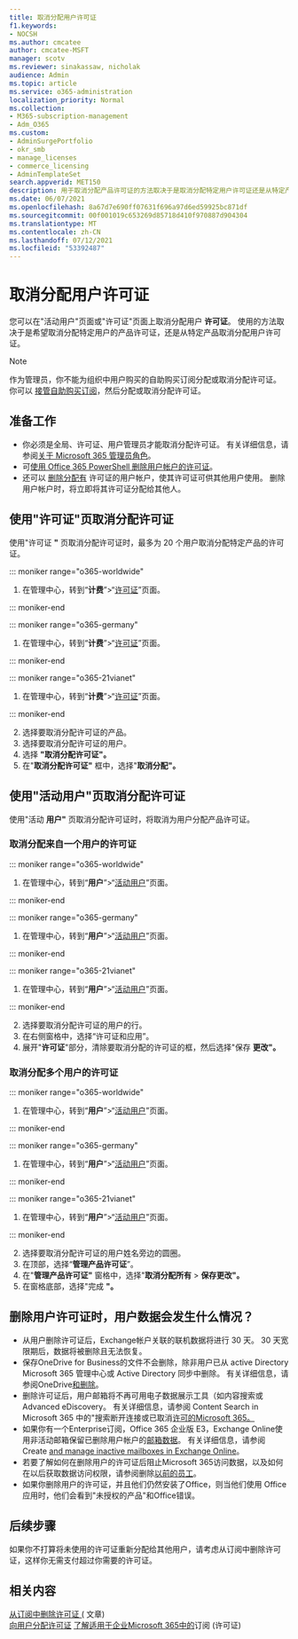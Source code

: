 ```yaml
---
title: 取消分配用户许可证
f1.keywords:
- NOCSH
ms.author: cmcatee
author: cmcatee-MSFT
manager: scotv
ms.reviewer: sinakassaw, nicholak
audience: Admin
ms.topic: article
ms.service: o365-administration
localization_priority: Normal
ms.collection:
- M365-subscription-management
- Adm_O365
ms.custom:
- AdminSurgePortfolio
- okr_smb
- manage_licenses
- commerce_licensing
- AdminTemplateSet
search.appverid: MET150
description: 用于取消分配产品许可证的方法取决于是取消分配特定用户许可证还是从特定产品分配许可证。
ms.date: 06/07/2021
ms.openlocfilehash: 8a67d7e690ff07631f696a97d6ed59925bc871df
ms.sourcegitcommit: 00f001019c653269d85718d410f970887d904304
ms.translationtype: MT
ms.contentlocale: zh-CN
ms.lasthandoff: 07/12/2021
ms.locfileid: "53392487"
---
```

# <a name="unassign-licenses-from-users"></a>取消分配用户许可证

您可以在"活动用户"页面或"许可证"页面上取消分配用户 **许可证**。 使用的方法取决于是希望取消分配特定用户的产品许可证，还是从特定产品取消分配用户许可证。

> [!NOTE]
> 作为管理员，你不能为组织中用户购买的自助购买订阅分配或取消分配许可证。 你可以 [接管自助购买订阅](../../commerce/subscriptions/manage-self-service-purchases-admins.md#take-over-a-self-service-purchase-subscription)，然后分配或取消分配许可证。

## <a name="before-you-begin"></a>准备工作

- 你必须是全局、许可证、用户管理员才能取消分配许可证。 有关详细信息，请参阅[关于 Microsoft 365 管理员角色](../add-users/about-admin-roles.md)。
- 可[使用 Office 365 PowerShell 删除用户帐户的许可证](../../enterprise/remove-licenses-from-user-accounts-with-microsoft-365-powershell.md)。
- 还可以 [删除分配有](../add-users/delete-a-user.md) 许可证的用户帐户，使其许可证可供其他用户使用。 删除用户帐户时，将立即将其许可证分配给其他人。

## <a name="use-the-licenses-page-to-unassign-licenses"></a>使用"许可证"页取消分配许可证

使用"许可证 **"** 页取消分配许可证时，最多为 20 个用户取消分配特定产品的许可证。

::: moniker range="o365-worldwide"

1. 在管理中心，转到“**计费**”\>“<a href="https://go.microsoft.com/fwlink/p/?linkid=842264" target="_blank">许可证</a>”页面。

::: moniker-end

::: moniker range="o365-germany"

 1. 在管理中心，转到“**计费**”\>“<a href="https://go.microsoft.com/fwlink/p/?linkid=848038" target="_blank">许可证</a>”页面。

::: moniker-end

::: moniker range="o365-21vianet"

 1. 在管理中心，转到“**计费**”\>“<a href="https://go.microsoft.com/fwlink/p/?linkid=850625" target="_blank">许可证</a>”页面。

::: moniker-end

2. 选择要取消分配许可证的产品。
3. 选择要取消分配许可证的用户。
4. 选择 **"取消分配许可证"。**
5. 在"**取消分配许可证"** 框中，选择"**取消分配"。**

## <a name="use-the-active-users-page-to-unassign-licenses"></a>使用"活动用户"页取消分配许可证

使用"活动 **用户"** 页取消分配许可证时，将取消为用户分配产品许可证。

### <a name="unassign-licenses-from-one-user"></a>取消分配来自一个用户的许可证

::: moniker range="o365-worldwide"

1. 在管理中心，转到“**用户**”\>“<a href="https://go.microsoft.com/fwlink/p/?linkid=834822" target="_blank">活动用户</a>”页面。

::: moniker-end

::: moniker range="o365-germany"

 1. 在管理中心，转到“**用户**”\>“<a href="https://go.microsoft.com/fwlink/p/?linkid=847686" target="_blank">活动用户</a>”页面。

::: moniker-end

::: moniker range="o365-21vianet"

 1. 在管理中心，转到“**用户**”\>“<a href="https://go.microsoft.com/fwlink/p/?linkid=850628" target="_blank">活动用户</a>”页面。

::: moniker-end

2. 选择要取消分配许可证的用户的行。
3. 在右侧窗格中，选择“许可证和应用”。
4. 展开"**许可证**"部分，清除要取消分配的许可证的框，然后选择"保存 **更改"。**

### <a name="unassign-licenses-from-multiple-users"></a>取消分配多个用户的许可证

::: moniker range="o365-worldwide"

1. 在管理中心，转到“**用户**”\>“<a href="https://go.microsoft.com/fwlink/p/?linkid=834822" target="_blank">活动用户</a>”页面。

::: moniker-end

::: moniker range="o365-germany"

 1. 在管理中心，转到“**用户**”\>“<a href="https://go.microsoft.com/fwlink/p/?linkid=847686" target="_blank">活动用户</a>”页面。

::: moniker-end

::: moniker range="o365-21vianet"

 1. 在管理中心，转到“**用户**”\>“<a href="https://go.microsoft.com/fwlink/p/?linkid=850628" target="_blank">活动用户</a>”页面。

::: moniker-end

2. 选择要取消分配许可证的用户姓名旁边的圆圈。
3. 在顶部，选择“**管理产品许可证**”。
4. 在"**管理产品许可证"** 窗格中，选择"**取消分配所有**  >  **保存更改"。**
5. 在窗格底部，选择"完成 **"。**  

## <a name="what-happens-to-a-users-data-when-you-remove-their-license"></a>删除用户许可证时，用户数据会发生什么情况？

- 从用户删除许可证后，Exchange帐户关联的联机数据将进行 30 天。 30 天宽限期后，数据将被删除且无法恢复。
- 保存OneDrive for Business的文件不会删除，除非用户已从 active Directory Microsoft 365 管理中心或 Active Directory 同步中删除。 有关详细信息，请参阅OneDrive[和删除](/onedrive/retention-and-deletion)。
- 删除许可证后，用户邮箱将不再可用电子数据展示工具（如内容搜索或Advanced eDiscovery。 有关详细信息，请参阅 Content Search in Microsoft 365 中的"搜索断开连接或已取消[许可的Microsoft 365。](../../compliance/content-search.md)
- 如果你有一个Enterprise订阅，Office 365 企业版 E3，Exchange Online使用非活动邮箱保留已删除用户帐户的[邮箱数据](../../compliance/inactive-mailboxes-in-office-365.md)。 有关详细信息，请参阅 Create [and manage inactive mailboxes in Exchange Online](../../compliance/create-and-manage-inactive-mailboxes.md)。
- 若要了解如何在删除用户的许可证后阻止Microsoft 365访问数据，以及如何在以后获取数据访问权限，请参阅删除[以前的员工](../add-users/remove-former-employee.md)。
- 如果你删除用户的许可证，并且他们仍然安装了Office，则当他们使用 Office 应用时，[](https://support.microsoft.com/office/0d23d3c0-c19c-4b2f-9845-5344fedc4380)他们会看到"未授权的产品"和Office错误。

## <a name="next-steps"></a>后续步骤

如果你不打算将未使用的许可证重新分配给[](../../managed-desktop/get-started/assign-licenses.md)其他用户，请考虑从订阅中删除许可证，这样你[](../../commerce/licenses/buy-licenses.md)无需支付超过你需要的许可证。

## <a name="related-content"></a>相关内容

[从订阅中删除许可证 (](../../commerce/licenses/buy-licenses.md) 文章) \
[向用户分配许可证](assign-licenses-to-users.md)
[了解适用于企业Microsoft 365中的](../../commerce/licenses/subscriptions-and-licenses.md)订阅 (许可证) 
